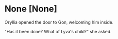 # None [None]
Oryllia opened the door to Gon, welcoming him inside.

"Has it been done? What of Lyva's child?" she asked.
